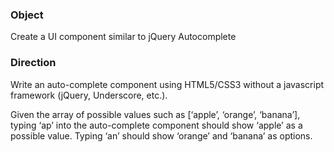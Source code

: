 ### Object
Create a UI component similar to jQuery Autocomplete

### Direction

Write an auto-complete component using HTML5/CSS3 without a javascript framework (jQuery, Underscore, etc.).

Given the array of possible values such as [‘apple’, ‘orange’, ‘banana’], typing ‘ap’ into the auto-complete component should show ‘apple’ as a possible value. Typing ‘an’ should show ‘orange’ and ‘banana’ as options.
